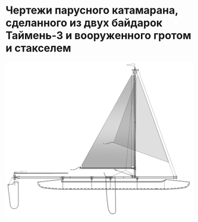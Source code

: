 # Чертежи парусного катамарана, сделанного из двух байдарок Таймень-3 и вооруженного гротом и стакселем #

<center><img src="view.jpg" width="1000px" /></center>
